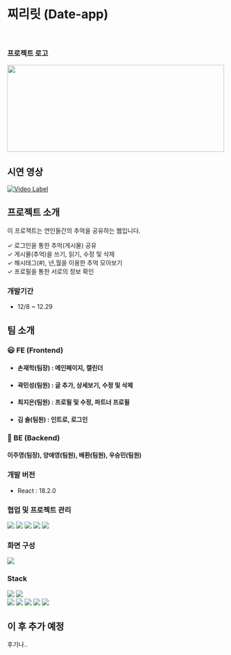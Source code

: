 <h1>찌리릿 (Date-app)
</h1> <br>

### 프로젝트 로고

<img src='https://github.com/devgreact/react-study/assets/67895755/e529b610-fed1-4290-9662-d61354d09570' width="500" height ="200"/>

## 시연 영상
[![Video Label](https://github.com/hakjaeson/date-app-client/assets/148872772/6d2081c8-6e21-47fe-82f1-6879ff64a575)](https://youtu.be/-n116VzZ49I)

## 프로젝트 소개

이 프로젝트는 연인들간의 추억을 공유하는 웹입니다.

✓ 로그인을 통한 추억(게시물) 공유<br>
✓ 게시물(추억)을 쓰기, 읽기, 수정 및 삭제<br>
✓ 해시태그(#), 년,월을 이용한 추억 모아보기<br>
✓ 프로필을 통한 서로의 정보 확인

### 개발기간

- 12/8 ~ 12.29

## 팀 소개

### 😃 FE (Frontend)

- #### 손재학(팀장) : 메인페이지, 캘린더 <br>

- #### 곽민성(팀원) : 글 추가, 상세보기, 수정 및 삭제<br>

- #### 최지은(팀원) : 프로필 및 수정, 파트너 프로필<br>

- #### 김 솔(팀원) : 인트로, 로그인<br>

### 🙂 BE (Backend)

#### 이주영(팀장), 양애영(팀원), 배환(팀원), 우승민(팀원)

### 개발 버전

- React : 18.2.0

### 협업 및 프로젝트 관리

<img src="https://img.shields.io/badge/Github-181717?style=for-the-badge&logo=Github&logoColor=white">
<img src="https://img.shields.io/badge/Notion-000000?style=for-the-badge&logo=Notion&logoColor=white">
<img src="https://img.shields.io/badge/Figma-F24E1E?style=for-the-badge&logo=Figma&logoColor=white">
<img src="https://img.shields.io/badge/slack-purple?style=for-the-badge&logo=slack&logoColor=white">
<img src="https://img.shields.io/badge/swagger-green?style=for-the-badge&logo=Swagger&logoColor=white">

### 화면 구성

<!-- 피그마 -->
<a href="https://www.figma.com/file/vMoph4vOIA1DbXlGGJ5Q5X/date-app-structure?type=design&node-id=9%3A52&mode=design&t=HfYBky7R9xJd11mp-1">
<img src="https://img.shields.io/badge/Figma-F24E1E?style=for-the-badge&logo=Figma&logoColor=white">
</a>

<br>

### Stack

 <div  align= "left"> <img src="https://img.shields.io/badge/React-61DAFB?style=for-the-badge&logo=React&logoColor=white">
          <img src="https://img.shields.io/badge/Git-F05032?style=for-the-badge&logo=Git&logoColor=white">
          <br/><img src="https://img.shields.io/badge/HTML5-E34F26?style=for-the-badge&logo=HTML5&logoColor=white">
          <img src="https://img.shields.io/badge/Javascript-F7DF1E?style=for-the-badge&logo=Javascript&logoColor=white">
          <img src="https://img.shields.io/badge/Emotion-DB7093?style=for-the-badge&logo=Emotion&logoColor=white">
          <img src="https://img.shields.io/badge/Eslint-4B32C3?style=for-the-badge&logo=Eslint&logoColor=white">
          <img src="https://img.shields.io/badge/Prettier-F7B93E?style=for-the-badge&logo=Prettier&logoColor=white">
          <br/></div>

## 이 후 추가 예정

후기나..
